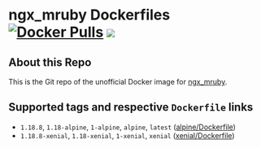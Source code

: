 ngx_mruby Dockerfiles [![Docker Pulls](https://img.shields.io/docker/pulls/hfmgarden/ngx_mruby.svg?maxAge=2592000?style=flat-square)](https://hub.docker.com/r/hfmgarden/ngx_mruby/) [![](https://images.microbadger.com/badges/image/hfmgarden/ngx_mruby.svg)](https://microbadger.com/images/hfmgarden/ngx_mruby "Get your own image badge on microbadger.com")
===

About this Repo
---

This is the Git repo of the unofficial Docker image for [ngx_mruby](https://github.com/matsumoto-r/ngx_mruby).

Supported tags and respective `Dockerfile` links
---

- `1.18.8`, `1.18-alpine`, `1-alpine`, `alpine`, `latest` ([alpine/Dockerfile](https://github.com/hfm/docker-ngx_mruby/blob/master/alpine/Dockerfile))
- `1.18.8-xenial`, `1.18-xenial`, `1-xenial`, `xenial` ([xenial/Dockerfile](https://github.com/hfm/docker-ngx_mruby/blob/master/xenial/Dockerfile))
